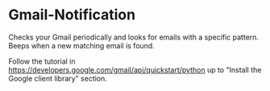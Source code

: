 # Gmail-Notification
Checks your Gmail periodically and looks for emails with a specific pattern. Beeps when a new matching email is found.

Follow the tutorial in https://developers.google.com/gmail/api/quickstart/python up to "Install the Google client library" section.

